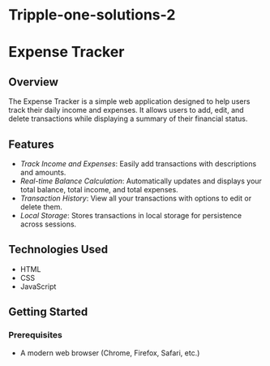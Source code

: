 # Tripple-one-solutions-2
# Expense Tracker

## Overview
The Expense Tracker is a simple web application designed to help users track their daily income and expenses. It allows users to add, edit, and delete transactions while displaying a summary of their financial status.

## Features
- *Track Income and Expenses*: Easily add transactions with descriptions and amounts.
- *Real-time Balance Calculation*: Automatically updates and displays your total balance, total income, and total expenses.
- *Transaction History*: View all your transactions with options to edit or delete them.
- *Local Storage*: Stores transactions in local storage for persistence across sessions.

## Technologies Used
- HTML
- CSS
- JavaScript

## Getting Started

### Prerequisites
- A modern web browser (Chrome, Firefox, Safari, etc.)
